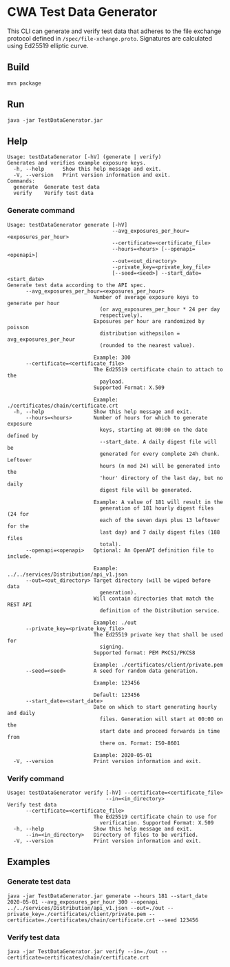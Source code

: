# CWA Test Data Generator
This CLI can generate and verify test data that adheres to the file exchange protocol defined in `/spec/file-xchange.proto`.
Signatures are calculated using Ed25519 elliptic curve.
## Build
`mvn package`
## Run
`java -jar TestDataGenerator.jar`
## Help
```
Usage: testDataGenerator [-hV] (generate | verify)
Generates and verifies example exposure keys.
  -h, --help      Show this help message and exit.
  -V, --version   Print version information and exit.
Commands:
  generate  Generate test data
  verify    Verify test data
```
### Generate command
```
Usage: testDataGenerator generate [-hV]
                                  --avg_exposures_per_hour=<exposures_per_hour>
                                  --certificate=<certificate_file>
                                  --hours=<hours> [--openapi=<openapi>]
                                  --out=<out_directory>
                                  --private_key=<private_key_file>
                                  [--seed=<seed>] --start_date=<start_date>
Generate test data according to the API spec.
      --avg_exposures_per_hour=<exposures_per_hour>
                            Number of average exposure keys to generate per hour
                              (or avg_exposures_per_hour * 24 per day
                              respectively).
                            Exposures per hour are randomized by poisson
                              distribution withepsilon = avg_exposures_per_hour
                              (rounded to the nearest value).

                            Example: 300
      --certificate=<certificate_file>
                            The Ed25519 certificate chain to attach to the
                              payload.
                            Supported Format: X.509

                            Example: ./certificates/chain/certificate.crt
  -h, --help                Show this help message and exit.
      --hours=<hours>       Number of hours for which to generate exposure
                              keys, starting at 00:00 on the date defined by
                              --start_date. A daily digest file will be
                              generated for every complete 24h chunk. Leftover
                              hours (n mod 24) will be generated into the
                              'hour' directory of the last day, but no daily
                              digest file will be generated.

                            Example: A value of 181 will result in the
                              generation of 181 hourly digest files (24 for
                              each of the seven days plus 13 leftover for the
                              last day) and 7 daily digest files (188 files
                              total).
      --openapi=<openapi>   Optional: An OpenAPI definition file to include.

                            Example: ../../services/Distribution/api_v1.json
      --out=<out_directory> Target directory (will be wiped before data
                              generation).
                            Will contain directories that match the REST API
                              definition of the Distribution service.

                            Example: ./out
      --private_key=<private_key_file>
                            The Ed25519 private key that shall be used for
                              signing.
                            Supported format: PEM PKCS1/PKCS8

                            Example: ./certificates/client/private.pem
      --seed=<seed>         A seed for random data generation.

                            Example: 123456

                            Default: 123456
      --start_date=<start_date>
                            Date on which to start generating hourly and daily
                              files. Generation will start at 00:00 on the
                              start date and proceed forwards in time from
                              there on. Format: ISO-8601

                            Example: 2020-05-01
  -V, --version             Print version information and exit.
```
### Verify command
```
Usage: testDataGenerator verify [-hV] --certificate=<certificate_file>
                                --in=<in_directory>
Verify test data
      --certificate=<certificate_file>
                            The Ed25519 certificate chain to use for
                              verification. Supported Format: X.509
  -h, --help                Show this help message and exit.
      --in=<in_directory>   Directory of files to be verified.
  -V, --version             Print version information and exit.
```
## Examples
### Generate test data
`java -jar TestDataGenerator.jar generate --hours 181 --start_date 2020-05-01 --avg_exposures_per_hour 300 --openapi ../../services/Distribution/api_v1.json --out=./out --private_key=./certificates/client/private.pem --certificate=./certificates/chain/certificate.crt --seed 123456`
### Verify test data
`java -jar TestDataGenerator.jar verify --in=./out --certificate=certificates/chain/certificate.crt`
